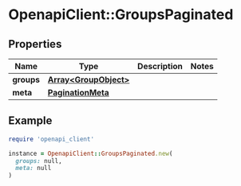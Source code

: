 # OpenapiClient::GroupsPaginated

## Properties

| Name | Type | Description | Notes |
| ---- | ---- | ----------- | ----- |
| **groups** | [**Array&lt;GroupObject&gt;**](GroupObject.md) |  |  |
| **meta** | [**PaginationMeta**](PaginationMeta.md) |  |  |

## Example

```ruby
require 'openapi_client'

instance = OpenapiClient::GroupsPaginated.new(
  groups: null,
  meta: null
)
```


